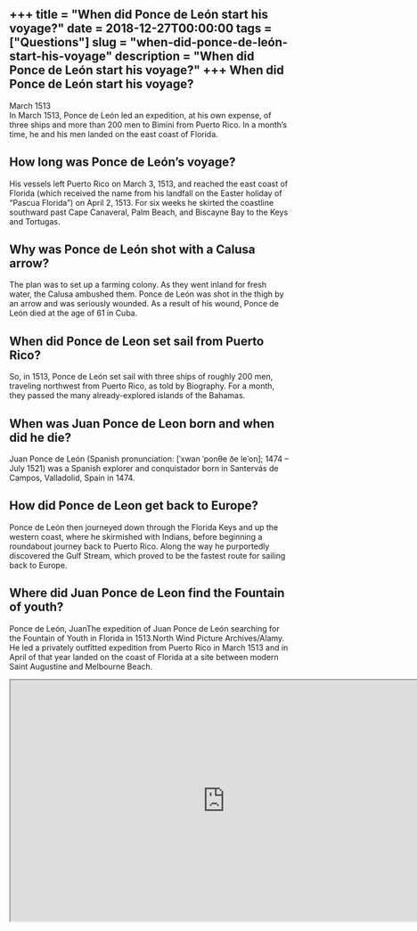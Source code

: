 +++
title = "When did Ponce de León start his voyage?"
date = 2018-12-27T00:00:00
tags = ["Questions"]
slug = "when-did-ponce-de-león-start-his-voyage"
description = "When did Ponce de León start his voyage?"
+++
When did Ponce de León start his voyage?
----------------------------------------

March 1513  
In March 1513, Ponce de León led an expedition, at his own expense, of three ships and more than 200 men to Bimini from Puerto Rico. In a month’s time, he and his men landed on the east coast of Florida.

How long was Ponce de León’s voyage?
------------------------------------

His vessels left Puerto Rico on March 3, 1513, and reached the east coast of Florida (which received the name from his landfall on the Easter holiday of “Pascua Florida”) on April 2, 1513. For six weeks he skirted the coastline southward past Cape Canaveral, Palm Beach, and Biscayne Bay to the Keys and Tortugas.

Why was Ponce de León shot with a Calusa arrow?
-----------------------------------------------

The plan was to set up a farming colony. As they went inland for fresh water, the Calusa ambushed them. Ponce de León was shot in the thigh by an arrow and was seriously wounded. As a result of his wound, Ponce de León died at the age of 61 in Cuba.

When did Ponce de Leon set sail from Puerto Rico?
-------------------------------------------------

So, in 1513, Ponce de León set sail with three ships of roughly 200 men, traveling northwest from Puerto Rico, as told by Biography. For a month, they passed the many already-explored islands of the Bahamas.

When was Juan Ponce de Leon born and when did he die?
-----------------------------------------------------

Juan Ponce de León (Spanish pronunciation: \[ˈxwan ˈponθe ðe leˈon\]; 1474 – July 1521) was a Spanish explorer and conquistador born in Santervás de Campos, Valladolid, Spain in 1474.

How did Ponce de Leon get back to Europe?
-----------------------------------------

Ponce de León then journeyed down through the Florida Keys and up the western coast, where he skirmished with Indians, before beginning a roundabout journey back to Puerto Rico. Along the way he purportedly discovered the Gulf Stream, which proved to be the fastest route for sailing back to Europe.

Where did Juan Ponce de Leon find the Fountain of youth?
--------------------------------------------------------

Ponce de León, JuanThe expedition of Juan Ponce de León searching for the Fountain of Youth in Florida in 1513.North Wind Picture Archives/Alamy. He led a privately outfitted expedition from Puerto Rico in March 1513 and in April of that year landed on the coast of Florida at a site between modern Saint Augustine and Melbourne Beach.

<iframe allow="accelerometer; autoplay; clipboard-write; encrypted-media; gyroscope; picture-in-picture" allowfullscreen="" class="__youtube_prefs__  epyt-is-override  no-lazyload" data-no-lazy="1" data-origheight="433" data-origwidth="770" data-skipgform_ajax_framebjll="" height="433" id="_ytid_12735" loading="lazy" src="https://www.youtube.com/embed/lmRbNQBQ5OA?enablejsapi=1&autoplay=0&cc_load_policy=0&cc_lang_pref=&iv_load_policy=1&loop=0&modestbranding=0&rel=1&fs=1&playsinline=0&autohide=2&theme=dark&color=red&controls=1&" title="YouTube player" width="770"></iframe>